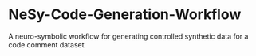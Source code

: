 # NeSy-Code-Generation-Workflow
A neuro-symbolic workflow for generating controlled synthetic data for a code comment dataset
